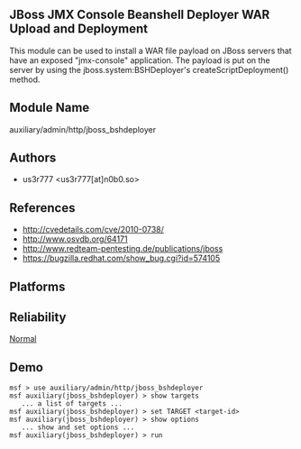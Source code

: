 ## JBoss JMX Console Beanshell Deployer WAR Upload and Deployment

This module can be used to install a WAR file payload on 
JBoss servers that have an exposed "jmx-console" 
application. The payload is put on the server by using the 
jboss.system:BSHDeployer's createScriptDeployment() method.


## Module Name
auxiliary/admin/http/jboss_bshdeployer

## Authors
* us3r777 <us3r777[at]n0b0.so>


## References
* http://cvedetails.com/cve/2010-0738/
* http://www.osvdb.org/64171
* http://www.redteam-pentesting.de/publications/jboss
* https://bugzilla.redhat.com/show_bug.cgi?id=574105




## Platforms


## Reliability
[Normal](https://github.com/rapid7/metasploit-framework/wiki/Exploit-Ranking)

## Demo

```
msf > use auxiliary/admin/http/jboss_bshdeployer
msf auxiliary(jboss_bshdeployer) > show targets
   ... a list of targets ...
msf auxiliary(jboss_bshdeployer) > set TARGET <target-id>
msf auxiliary(jboss_bshdeployer) > show options
   ... show and set options ...
msf auxiliary(jboss_bshdeployer) > run
```
    
    
